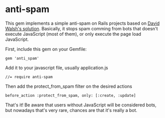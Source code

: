 # anti-spam

This gem implements a simple anti-spam on Rails projects based on [David Walsh's solution](http://davidwalsh.name/wordpress-comment-spam). Basically, it stops spam comming from bots that doesn't execute JavaScript (most of them), or only execute the page load JavaScript.

First, include this gem on your Gemfile:

    gem 'anti_spam'

Add it to your javascript file, usually application.js

    //= require anti-spam

Then add the protect\_from\_spam filter on the desired actions

    before_action :protect_from_spam, only: [:create, :update]

That's it! Be aware that users without JavaScript will be considered bots, but nowadays that's very rare, chances are that it's really a bot.
